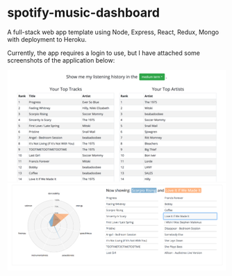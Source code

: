 # spotify-music-dashboard
A full-stack web app template using Node, Express, React, Redux, Mongo with deployment to Heroku.

Currently, the app requires a login to use, but I have attached some screenshots of the application below:

![track list](https://raw.githubusercontent.com/michaelgrotton/spotify-music-dashboard/master/track_list.png)
![track list](https://raw.githubusercontent.com/michaelgrotton/spotify-music-dashboard/master/radar_chart.png)

